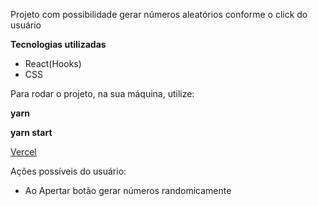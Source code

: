 Projeto com possibilidade gerar números aleatórios conforme o click do usuário


**Tecnologias utilizadas**
- React(Hooks)
- CSS


Para rodar o projeto, na sua máquina, utilize:

**yarn** 


**yarn start**


<a href="https://numeros-aleatorios-five-swart.vercel.app/">Vercel</a>


Ações possíveis do usuário: 
- Ao Apertar botão gerar números randomicamente